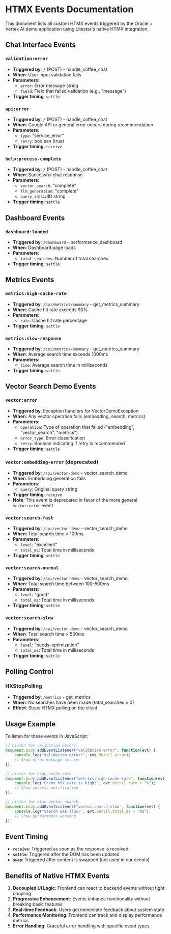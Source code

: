 # HTMX Events Documentation

This document lists all custom HTMX events triggered by the Oracle + Vertex AI demo application using Litestar's native HTMX integration.

## Chat Interface Events

### `validation:error`
- **Triggered by**: `/` (POST) - handle_coffee_chat
- **When**: User input validation fails
- **Parameters**:
  - `error`: Error message string
  - `field`: Field that failed validation (e.g., "message")
- **Trigger timing**: `settle`

### `api:error`
- **Triggered by**: `/` (POST) - handle_coffee_chat
- **When**: Google API or general error occurs during recommendation
- **Parameters**:
  - `type`: "service_error"
  - `retry`: boolean (true)
- **Trigger timing**: `receive`

### `help:process-complete`
- **Triggered by**: `/` (POST) - handle_coffee_chat
- **When**: Successful chat response
- **Parameters**:
  - `vector_search`: "complete"
  - `llm_generation`: "complete"
  - `query_id`: UUID string
- **Trigger timing**: `settle`

## Dashboard Events

### `dashboard:loaded`
- **Triggered by**: `/dashboard` - performance_dashboard
- **When**: Dashboard page loads
- **Parameters**:
  - `total_searches`: Number of total searches
- **Trigger timing**: `settle`

## Metrics Events

### `metrics:high-cache-rate`
- **Triggered by**: `/api/metrics/summary` - get_metrics_summary
- **When**: Cache hit rate exceeds 90%
- **Parameters**:
  - `rate`: Cache hit rate percentage
- **Trigger timing**: `settle`

### `metrics:slow-response`
- **Triggered by**: `/api/metrics/summary` - get_metrics_summary
- **When**: Average search time exceeds 1000ms
- **Parameters**:
  - `time`: Average search time in milliseconds
- **Trigger timing**: `settle`

## Vector Search Demo Events

### `vector:error`
- **Triggered by**: Exception handlers for VectorDemoException
- **When**: Any vector operation fails (embedding, search, metrics)
- **Parameters**:
  - `operation`: Type of operation that failed ("embedding", "vector_search", "metrics")
  - `error_type`: Error classification
  - `retry`: Boolean indicating if retry is recommended
- **Trigger timing**: `settle`

### `vector:embedding-error` (deprecated)
- **Triggered by**: `/api/vector-demo` - vector_search_demo
- **When**: Embedding generation fails
- **Parameters**:
  - `query`: Original query string
- **Trigger timing**: `receive`
- **Note**: This event is deprecated in favor of the more general `vector:error` event

### `vector:search-fast`
- **Triggered by**: `/api/vector-demo` - vector_search_demo
- **When**: Total search time < 100ms
- **Parameters**:
  - `level`: "excellent"
  - `total_ms`: Total time in milliseconds
- **Trigger timing**: `settle`

### `vector:search-normal`
- **Triggered by**: `/api/vector-demo` - vector_search_demo
- **When**: Total search time between 100-500ms
- **Parameters**:
  - `level`: "good"
  - `total_ms`: Total time in milliseconds
- **Trigger timing**: `settle`

### `vector:search-slow`
- **Triggered by**: `/api/vector-demo` - vector_search_demo
- **When**: Total search time > 500ms
- **Parameters**:
  - `level`: "needs-optimization"
  - `total_ms`: Total time in milliseconds
- **Trigger timing**: `settle`

## Polling Control

### HXStopPolling
- **Triggered by**: `/metrics` - get_metrics
- **When**: No searches have been made (total_searches = 0)
- **Effect**: Stops HTMX polling on the client

## Usage Example

To listen for these events in JavaScript:

```javascript
// Listen for validation errors
document.body.addEventListener("validation:error", function(evt) {
    console.log("Validation error:", evt.detail.error);
    // Show error message to user
});

// Listen for high cache rate
document.body.addEventListener("metrics:high-cache-rate", function(evt) {
    console.log("Cache hit rate is high:", evt.detail.rate + "%");
    // Show success notification
});

// Listen for slow vector search
document.body.addEventListener("vector:search-slow", function(evt) {
    console.log("Search was slow:", evt.detail.total_ms + "ms");
    // Show performance warning
});
```

## Event Timing

- **`receive`**: Triggered as soon as the response is received
- **`settle`**: Triggered after the DOM has been updated
- **`swap`**: Triggered after content is swapped (not used in our events)

## Benefits of Native HTMX Events

1. **Decoupled UI Logic**: Frontend can react to backend events without tight coupling
2. **Progressive Enhancement**: Events enhance functionality without breaking basic features
3. **Real-time Feedback**: Users get immediate feedback about system state
4. **Performance Monitoring**: Frontend can track and display performance metrics
5. **Error Handling**: Graceful error handling with specific event types
